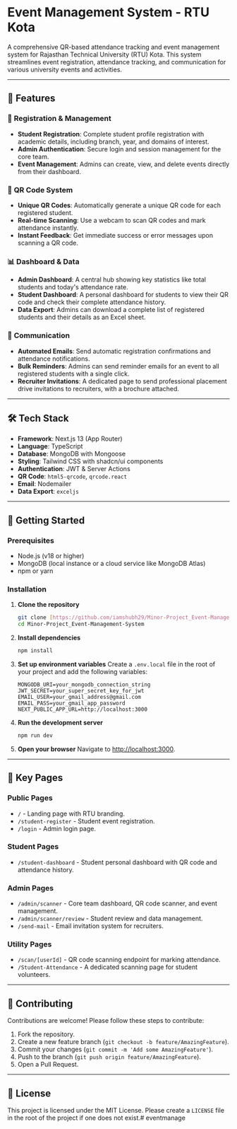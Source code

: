 # Event Management System - RTU Kota

A comprehensive QR-based attendance tracking and event management system for Rajasthan Technical University (RTU) Kota. This system streamlines event registration, attendance tracking, and communication for various university events and activities.

---
## 🚀 Features

### 📝 **Registration & Management**
- **Student Registration**: Complete student profile registration with academic details, including branch, year, and domains of interest.
- **Admin Authentication**: Secure login and session management for the core team.
- **Event Management**: Admins can create, view, and delete events directly from their dashboard.

### 📱 **QR Code System**
- **Unique QR Codes**: Automatically generate a unique QR code for each registered student.
- **Real-time Scanning**: Use a webcam to scan QR codes and mark attendance instantly.
- **Instant Feedback**: Get immediate success or error messages upon scanning a QR code.

### 📊 **Dashboard & Data**
- **Admin Dashboard**: A central hub showing key statistics like total students and today's attendance rate.
- **Student Dashboard**: A personal dashboard for students to view their QR code and check their complete attendance history.
- **Data Export**: Admins can download a complete list of registered students and their details as an Excel sheet.

### 📧 **Communication**
- **Automated Emails**: Send automatic registration confirmations and attendance notifications.
- **Bulk Reminders**: Admins can send reminder emails for an event to all registered students with a single click.
- **Recruiter Invitations**: A dedicated page to send professional placement drive invitations to recruiters, with a brochure attached.

---
## 🛠 Tech Stack

- **Framework**: Next.js 13 (App Router)
- **Language**: TypeScript
- **Database**: MongoDB with Mongoose
- **Styling**: Tailwind CSS with shadcn/ui components
- **Authentication**: JWT & Server Actions
- **QR Code**: `html5-qrcode`, `qrcode.react`
- **Email**: Nodemailer
- **Data Export**: `exceljs`

---
## 🚀 Getting Started

### Prerequisites
- Node.js (v18 or higher)
- MongoDB (local instance or a cloud service like MongoDB Atlas)
- npm or yarn

### Installation
1.  **Clone the repository**
    ```bash
    git clone [https://github.com/iamshubh29/Minor-Project_Event-Management-System.git](https://github.com/iamshubh29/Minor-Project_Event-Management-System.git)
    cd Minor-Project_Event-Management-System
    ```

2.  **Install dependencies**
    ```bash
    npm install
    ```

3.  **Set up environment variables**
    Create a `.env.local` file in the root of your project and add the following variables:
    ```env
    MONGODB_URI=your_mongodb_connection_string
    JWT_SECRET=your_super_secret_key_for_jwt
    EMAIL_USER=your_gmail_address@gmail.com
    EMAIL_PASS=your_gmail_app_password
    NEXT_PUBLIC_APP_URL=http://localhost:3000
    ```

4.  **Run the development server**
    ```bash
    npm run dev
    ```

5.  **Open your browser**
    Navigate to [http://localhost:3000](http://localhost:3000).

---
## 🎯 Key Pages

### **Public Pages**
- `/` - Landing page with RTU branding.
- `/student-register` - Student event registration.
- `/login` - Admin login page.

### **Student Pages**
- `/student-dashboard` - Student personal dashboard with QR code and attendance history.

### **Admin Pages**
- `/admin/scanner` - Core team dashboard, QR code scanner, and event management.
- `/admin/scanner/review` - Student review and data management.
- `/send-mail` - Email invitation system for recruiters.

### **Utility Pages**
- `/scan/[userId]` - QR code scanning endpoint for marking attendance.
- `/Student-Attendance` - A dedicated scanning page for student volunteers.

---
## 🤝 Contributing

Contributions are welcome! Please follow these steps to contribute:

1.  Fork the repository.
2.  Create a new feature branch (`git checkout -b feature/AmazingFeature`).
3.  Commit your changes (`git commit -m 'Add some AmazingFeature'`).
4.  Push to the branch (`git push origin feature/AmazingFeature`).
5.  Open a Pull Request.

---
## 📄 License

This project is licensed under the MIT License. Please create a `LICENSE` file in the root of the project if one does not exist.#   e v e n t m a n a g e  
 